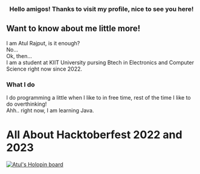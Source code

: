 ### <div align="center">Hello amigos! Thanks to visit my profile, nice to see you here!</div>
## Want to know about me little more!
I am Atul Rajput, is it enough?
<br>
No...
<br>
Ok, then...
<br>
I am a student at KIIT University pursing Btech in Electronics and Computer Science right now since 2022.
### What I do
I do programming a little when I like to in free time, rest of the time I like to do overthinking!
<br>
Ahh.. right now, I am learning Java.
<br>

<h1>All About Hacktoberfest 2022 and 2023 </h1>

[![Atul's Holopin board](https://holopin.me/eatulrajput)](https://holopin.io/@eatulrajput)
